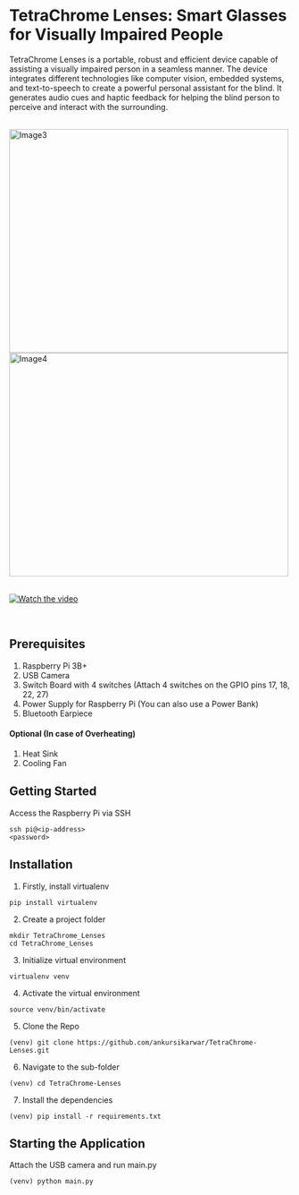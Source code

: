 # TetraChrome Lenses: Smart Glasses for Visually Impaired People


TetraChrome Lenses is a portable, robust and efficient device capable of assisting a visually impaired person in a seamless manner. The device integrates different technologies like computer vision, embedded systems, and text-to-speech to create a powerful personal assistant for the blind. It generates audio cues and haptic feedback for helping the blind person to perceive and interact with the surrounding.
<br>
<br>

<img src="https://drive.google.com/uc?id=1-nSVDjGjqTAFR0CwkxBnScoYO84j4KhF" alt="Image3" width="500" height="400"/>     
<br>
<img src="https://drive.google.com/uc?id=102709c1dePEORxNlqz3pIIVObpDHAQ6x" alt="Image4" width="500" height="400"/> 

<br>
<br>

[![Watch the video]()](https://youtu.be/W5EXZC6d-sY)

<br>

## Prerequisites

1. Raspberry Pi 3B+
2. USB Camera
3. Switch Board with 4 switches (Attach 4 switches on the GPIO pins 17, 18, 22, 27)
4. Power Supply for Raspberry Pi (You can also use a Power Bank)
5. Bluetooth Earpiece

#### Optional (In case of Overheating) 

1. Heat Sink
2. Cooling Fan

## Getting Started

Access the Raspberry Pi via SSH

```
ssh pi@<ip-address>
<password>
```

## Installation

1. Firstly, install virtualenv

```
pip install virtualenv
```

2. Create a project folder

```
mkdir TetraChrome_Lenses
cd TetraChrome_Lenses
```

3. Initialize virtual environment 

```
virtualenv venv
```

4. Activate the virtual environment

```
source venv/bin/activate
```

5. Clone the Repo

```
(venv) git clone https://github.com/ankursikarwar/TetraChrome-Lenses.git
```

6. Navigate to the sub-folder

```
(venv) cd TetraChrome-Lenses
```

7. Install the dependencies

```
(venv) pip install -r requirements.txt
```

## Starting the Application 

Attach the USB camera and run main.py

```
(venv) python main.py
```

